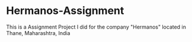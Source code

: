 # Hermanos-Assignment
This is a Assignment Project I did for the company "Hermanos" located in Thane, Maharashtra, India
